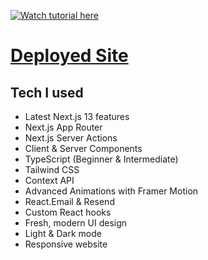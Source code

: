 [![Watch tutorial here](https://scontent.flos3-2.fna.fbcdn.net/v/t39.30808-6/367751398_6975375262495058_2845649829171287268_n.jpg?stp=cp6_dst-jpg_p552x414&_nc_cat=103&ccb=1-7&_nc_sid=730e14&_nc_eui2=AeFN42kYwK_EwhHN5-E0wnCZiwPsRg5pdaiLA-xGDml1qGEf2FYKKxPKOkxCD1buEi_mL26nJSBZJtWpC5gpYeqQ&_nc_ohc=WmaiW6RjhxcAX_MPyiu&_nc_oc=AQnP5cfQ_mgEC_tJw7N1wJOkHGCgB5kiALzt3kt6M2TCIlGNxthlrLCpChN2ZimjzGE&_nc_zt=23&_nc_ht=scontent.flos3-2.fna&oh=00_AfBBzWBJ4Gmub-vdTczGUea-pVCXM8o3MSxrvH0wxQeNsg&oe=64EB1FAB)](https://youtu.be/sUKptmUVIBM)

# [Deployed Site](https://youtu.be/sUKptmUVIBM)

## Tech I used

- Latest Next.js 13 features
- Next.js App Router
- Next.js Server Actions
- Client & Server Components
- TypeScript (Beginner & Intermediate)
- Tailwind CSS
- Context API
- Advanced Animations with Framer Motion
- React.Email & Resend
- Custom React hooks
- Fresh, modern UI design
- Light & Dark mode
- Responsive website
